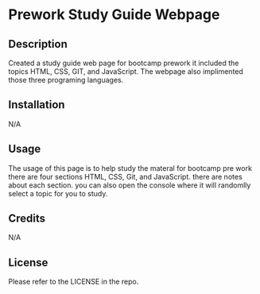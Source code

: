  # Prework Study Guide Webpage

## Description

Created a study guide web page for bootcamp prework it included the topics HTML, CSS, GIT, and JavaScript. The webpage also implimented those three programing languages.

## Installation

N/A

## Usage

The usage of this page is to help study the materal for bootcamp pre work there are four sections HTML, CSS, Git, and JavaScript. there are notes about each section. you can also open the console where it will randomlly select a topic for you to study.

## Credits

N/A

## License

Please refer to the LICENSE in the repo.

